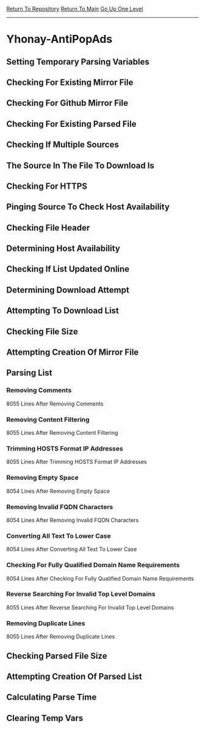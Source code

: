 [Return To Repository](https://github.com/deathbybandaid/piholeparser/)
[Return To Main](https://github.com/deathbybandaid/piholeparser/blob/master/RecentRunLogs/Mainlog.md)
[Go Up One Level](https://github.com/deathbybandaid/piholeparser/blob/master/RecentRunLogs/TopLevelScripts/30-Processing-External-Blacklists.md)
____________________________________
# Yhonay-AntiPopAds
## Setting Temporary Parsing Variables
## Checking For Existing Mirror File
## Checking For Github Mirror File
## Checking For Existing Parsed File
## Checking If Multiple Sources
## The Source In The File To Download Is
## Checking For HTTPS
## Pinging Source To Check Host Availability
## Checking File Header
## Determining Host Availability
## Checking If List Updated Online
## Determining Download Attempt
## Attempting To Download List
## Checking File Size
## Attempting Creation Of Mirror File
## Parsing List
### Removing Comments
8055 Lines After Removing Comments
### Removing Content Filtering
8055 Lines After Removing Content Filtering
### Trimming HOSTS Format IP Addresses
8055 Lines After Trimming HOSTS Format IP Addresses
### Removing Empty Space
8054 Lines After Removing Empty Space
### Removing Invalid FQDN Characters
8054 Lines After Removing Invalid FQDN Characters
### Converting All Text To Lower Case
8054 Lines After Converting All Text To Lower Case
### Checking For Fully Qualified Domain Name Requirements
8054 Lines After Checking For Fully Qualified Domain Name Requirements
### Reverse Searching For Invalid Top Level Domains
8055 Lines After Reverse Searching For Invalid Top Level Domains
### Removing Duplicate Lines
8055 Lines After Removing Duplicate Lines
## Checking Parsed File Size
## Attempting Creation Of Parsed List
## Calculating Parse Time
## Clearing Temp Vars
